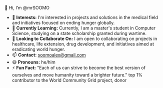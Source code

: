 👋 Hi, I’m @mrSOOMO

- 👀 **Interests:** I'm interested in projects and solutions in the medical field and initiatives focused on ending hunger globally.
- 🌱 **Currently Learning:** Currently, I am a master's student in Computer Science, studying on a state scholarship granted during wartime.
- 💞️ **Looking to Collaborate On:** I am open to collaborating on projects in healthcare, life extension, drug development, and initiatives aimed at eradicating world hunger.
- 📫 **Contact:** soomoalex@gmail.com
- 😄 **Pronouns:** he/him
- ⚡ **Fun Fact:**  "Each of us can strive to become the best version of ourselves and move humanity toward a brighter future."  top 1% contributor to the World Community Grid project, donor 
